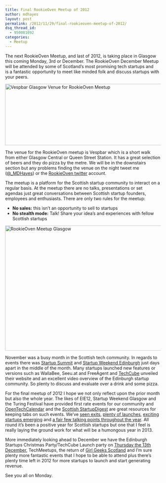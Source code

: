 ```yaml
---
title: Final RookieOven Meetup of 2012
author: mdhayes
layout: post
permalink: /2012/11/29/final-rookieoven-meetup-of-2012/
dsq_thread_id:
  - 950081092
categories:
  - Meetup
---
```

The next RookieOven Meetup, and last of 2012, is taking place in Glasgow this coming Monday, 3rd or December. The RookieOven December Meetup will be attended by some of Scotland’s most promising tech startups and is a fantastic opportunity to meet like minded folk and discuss startups with your peers.

[<img title="vespbar" src="http://www.rookieoven.com/wp-content/uploads/2011/09/vespbar.png" alt="Vespbar Glasgow Venue for RookieOven Meetup" width="620" height="199" />][1]

The venue for the RookieOven meetup is Vespbar which is a short walk from either Glasgow Central or Queen Street Station. It has a great selection of beers and they do pizza by the metre. We will be in the downstairs section but any problems finding the venue on the night tweet me ([@_MDHayes][2]) or the [RookieOven twitter][3] account.

The meetup is a platform for the Scottish startup community to interact on a regular basis. At the meetup there are no talks, presentations or set agendas just great conversations between Scottish startup founders, employees and enthusiasts. There are only two rules for the meetup:

  * **No sales:** this isn’t an opportunity to sell to startups
  * **No stealth mode:** Talk! Share your idea’s and experiences with fellow Scottish startups

<div>
  <a href="http://www.rookieoven.com/wp-content/uploads/2012/11/RookieOven-Meetup-November-2012.jpg"><img class="aligncenter size-full wp-image-9921" title="RookieOven-Meetup-November-2012" src="http://www.rookieoven.com/wp-content/uploads/2012/11/RookieOven-Meetup-November-2012.jpg" alt="RookieOven Meetup Glasgow" width="540" height="405" /></a>
</div>

November was a busy month in the Scottish tech community. In regards to events there was [Startup Summit][4] and [Startup Weekend Edinburgh][5] just days apart in the middle of the month. Many startups launched new features or versions such as WallaBee, Seeu.at and FreeAgent and [TechCube][6] unveiled their website and an excellent video overview of the Edinburgh startup community. So plenty to discuss and evaluate over a drink and some pizza.

For the final meetup of 2012 I hope we not only reflect upon the prior month but also the whole year. The likes of EIE12, Startup Weekend Glasgow and the Turing Festival have provided first rate events for our community and [OpenTechCalendar][7] and the [Scottish StartupDigest][8] are great resources for keeping tabs on such events. We&#8217;ve [seen exits][9], [plenty of launches][10], [exciting startups emerging][11] and [a fair few talking points throughout the year][12]. All round it&#8217;s been a positive year for Scottish startups but one that I feel is really laying the ground work for what will be a humongous year in 2013.

More immediately looking ahead to December we have the Edinburgh Startups Christmas Party/TechCube Launch party on [Thursday the 13th December][13], TechMeetups, the return of [Girl Geeks Scotland][14] and I&#8217;m sure plenty more fantastic events that I hope to be able to attend plus there&#8217;s plenty time left in 2012 for more startups to launch and start generating revenue.

See you all on Monday.

 [1]: http://www.rookieoven.com/wp-content/uploads/2011/09/vespbar.png
 [2]: http://twitter.com/_MDHayes "Michael Hayes Twitter"
 [3]: http://twitter.com/Rookieoven "RookieOven Twitter"
 [4]: http://www.rookieoven.com/2012/10/29/startup-summit-2012/ "Startup Summit 2012"
 [5]: http://www.rookieoven.com/2012/10/15/whats-the-worst-that-could-happen/ "What’s the worst that could happen?"
 [6]: http://techcu.be "TechCube Homepage"
 [7]: http://opentechcalendar.co.uk/ "Open Tech Calendar Scotland"
 [8]: http://startupdigest.com/scotland "Startup Digest for SCotland"
 [9]: http://www.rookieoven.com/2012/07/19/shopforcloud-acquired-now-planforcloud/ "ShopForCloud Acquired; Now PlanForCloud"
 [10]: http://www.rookieoven.com/category/launch "Launch Reviews on RookieOven"
 [11]: http://www.rookieoven.com/category/startup-spotlight/ "Startup Spotlight RookieOven"
 [12]: http://www.rookieoven.com/category/opinion "Opinion Posts on RookieOven"
 [13]: http://opentechcalendar.co.uk/index.php/event/220 "Startup Christmas Party"
 [14]: https://twitter.com/rookieoven/status/274142885425852417 "Girl Geeks SCotland Christmas meet"
